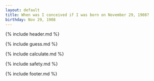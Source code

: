 ```yaml
---
layout: default
title: When was I conceived if I was born on November 29, 1908?
birthday: Nov 29, 1908
---
```


{% include header.md %}

{% include guess.md %}

{% include calculate.md %}

{% include safety.md %}

{% include footer.md %}



